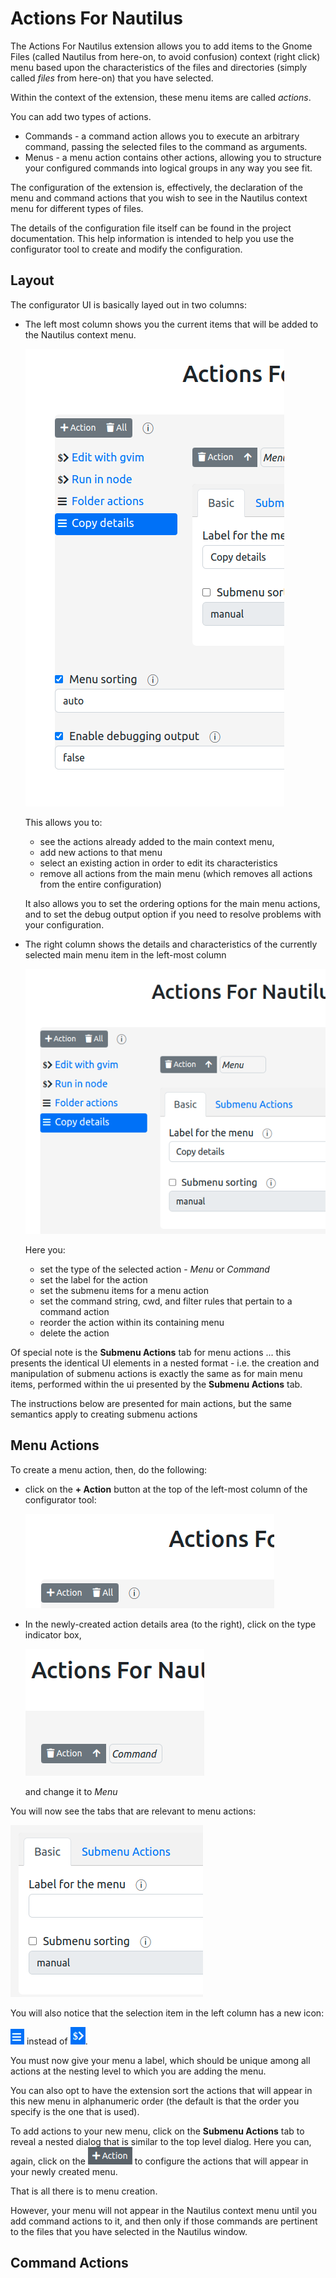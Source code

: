 # Actions For Nautilus

The Actions For Nautilus extension allows you to add items to the Gnome Files
(called Nautilus from here-on, to avoid confusion) context (right click) menu 
based upon the characteristics of the files and directories (simply called 
_files_ from here-on) that you have selected.

Within the context of the extension, these menu items are called _actions_.

You can add two types of actions.

* Commands - a command action allows you to execute an arbitrary command, passing
  the selected files to the command as arguments.
* Menus - a menu action contains other actions, allowing you to structure your
  configured commands into logical groups in any way you see fit.

The configuration of the extension is, effectively, the declaration of the menu and
command actions that you wish to see in the Nautilus context menu for different types 
of files.

The details of the configuration file itself can be found in the project documentation.
This help information is intended to help you use the configurator tool to create and
modify the configuration.

## Layout
The configurator UI is basically layed out in two columns:

* The left most column shows you the current items that will be added to the Nautilus context menu.
  
  ![Add a top-level menu](images/main-menu-list.png)

  This allows you to: 
  
  * see the actions already added to the main context menu, 
  * add new actions to that menu
  * select an existing action in order to edit its characteristics
  * remove all actions from the main menu (which removes all actions from the entire configuration)

  It also allows you to set the ordering options for the main menu actions, and to set the debug
  output option if you need to resolve problems with your configuration.

* The right column shows the details and characteristics of the currently selected main menu item
  in the left-most column

  ![Add a top-level menu](images/action-details.png)

  Here you:

  * set the type of the selected action - _Menu_ or _Command_
  * set the label for the action
  * set the submenu items for a menu action
  * set the command string, cwd, and filter rules that pertain to a command action
  * reorder the action within its containing menu
  * delete the action

Of special note is the **Submenu Actions** tab for menu actions ... this presents the identical UI
elements in a nested format - i.e. the creation and manipulation of submenu actions is exactly
the same as for main menu items, performed within the ui presented by the **Submenu Actions** tab.

The instructions below are presented for main actions, but the same semantics apply to creating
submenu actions

## Menu Actions
To create a menu action, then, do the following:

* click on the **+ Action** button at the top of the left-most column of the configurator
  tool:

  ![Add a top-level menu](images/add-menu-top.png)

* In the newly-created action details area (to the right), click on the type indicator
  box,

  ![Change type to menu](images/action-type-command.png)

  and change it to _Menu_

You will now see the tabs that are relevant to menu actions:

![Menu action tabs](images/menu-action-tabs.png)

You will also notice that the selection item in the left column has a new icon:

![Menu icon](images/menu-icon.png) instead of ![Menu icon](images/command-icon.png).

You must now give your menu a label, which should be unique among all actions at the
nesting level to which you are adding the menu.

You can also opt to have the extension sort the actions that will appear in this new menu
in alphanumeric order (the default is that the order you specify is the one that is used).

To add actions to your new menu, click on the **Submenu Actions** tab to reveal a nested 
dialog that is similar to the top level dialog. Here you can, again, click on the 
![Add Action](images/add-action-button.png) to configure the actions that will appear in your 
newly created menu.

That is all there is to menu creation.

However, your menu will not appear in the Nautilus context menu until you add command
actions to it, and then only if those commands are pertinent to the files that you have 
selected in the Nautilus window.

## Command Actions




